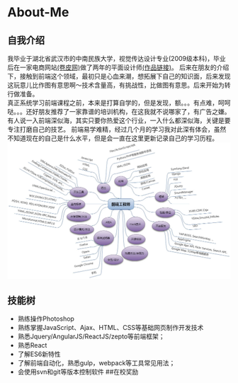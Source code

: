 # About-Me
## 自我介绍
我毕业于湖北省武汉市的中南民族大学，视觉传达设计专业(2009级本科)，毕业后在一家电商网站[(卷皮网)](http://www.juanpi.com/)做了两年的平面设计师[(作品链接)](http://huaban.com/boards/25105531/)。  后来在朋友的介绍下，接触到前端这个领域，最初只是心血来潮，想拓展下自己的知识面，后来发现这玩意儿比作图有意思啊～技术含量高，有挑战性，比做图有意思。后来开始为转行做准备。  
真正系统学习前端课程之前，本来是打算自学的，但是发现，额。。。有点难，呵呵哒。。。还好朋友推荐了一家靠谱的培训机构，在这我就不说哪家了，有广告之嫌。  
有人说一入前端深似海，其实只要你热爱这个行业，一入什么都深似海，关键是要专注打磨自己的技艺。 
前端易学难精，经过几个月的学习我对此深有体会，虽然不知道现在的自己是什么水平，但是会一直在这里更新记录自己的学习历程。
![前端技术栈](./446fabe5c8c65d7d2804f5def3b07b1a_r.jpg)
## 技能树
* 熟练操作Photoshop
* 熟练掌握JavaScript、Ajax、HTML、CSS等基础网页制作开发技术 
* 熟悉Jquery/AngularJS/ReactJS/zepto等前端框架；
* 熟悉React
* 了解ES6新特性
* 了解前端自动化，熟悉gulp，webpack等工具常见用法；
* 会使用svn和git等版本控制软件
##在校奖励
